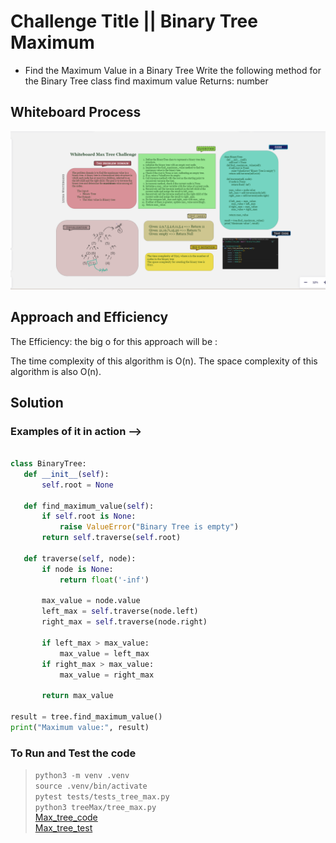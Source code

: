 
# Challenge Title || Binary Tree Maximum

- Find the Maximum Value in a Binary Tree Write the following method for the Binary Tree class find maximum value
Returns: number

## Whiteboard Process

![MaxTree](./TestTy.png)

## Approach and Efficiency

The Efficiency:
the big o for this approach will be :

The time complexity of this algorithm is O(n).
The space complexity of this algorithm is also O(n).

## Solution

### Examples of it in action --> <br>

 ```python

class BinaryTree:
    def __init__(self):
        self.root = None

    def find_maximum_value(self):
        if self.root is None:
            raise ValueError("Binary Tree is empty")
        return self.traverse(self.root)

    def traverse(self, node):
        if node is None:
            return float('-inf')
        
        max_value = node.value
        left_max = self.traverse(node.left)
        right_max = self.traverse(node.right)

        if left_max > max_value:
            max_value = left_max
        if right_max > max_value:
            max_value = right_max

        return max_value

result = tree.find_maximum_value()
print("Maximum value:", result)


```

### To Run and Test the code
> `python3 -m venv .venv`<br>
> `source .venv/bin/activate`<br>
> `pytest tests/tests_tree_max.py`<br>
> `python3 treeMax/tree_max.py`<br>
[Max_tree_code](./tree_max.py)<br>
[Max_tree_test](../tests/tests_tree_max.py)